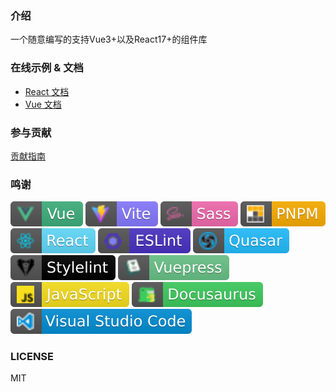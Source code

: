 ### 介绍

一个随意编写的支持Vue3+以及React17+的组件库

### 在线示例 & 文档

* [React 文档]()
* [Vue 文档]()

### 参与贡献

[贡献指南](./CONTRIBUTING.md)

### 鸣谢

![Vue](./badges/vue.svg)
![Vite](./badges/vite.svg)
![Sass](./badges/sass.svg)
![PNPM](./badges/pnpm.svg)
![React](./badges/react.svg)
![ESLint](./badges/eslint.svg)
![Quasar](./badges/quasar.svg)
![Stylelint](./badges/stylelint.svg)
![Vuepress](./badges/vuepress.svg)
![Javascript](./badges/javascript.svg)
![Docusaurus](./badges/docusaurus.svg)
![VSCode](./badges/vscode.svg)

### LICENSE

MIT
